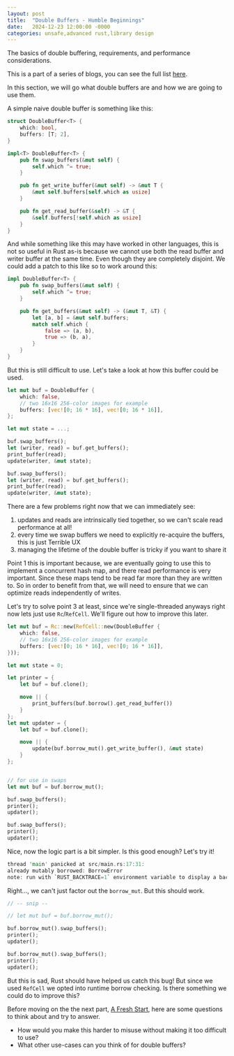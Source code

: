 ```yaml
---
layout: post
title:  "Double Buffers - Humble Beginnings"
date:   2024-12-23 12:00:00 -0000
categories: unsafe,advanced rust,library design
---
```


The basics of double buffering, requirements, and performance considerations.

This is a part of a series of blogs, you can see the full list [here](Double-Buffer-1.html).

In this section, we will go what double buffers are and how we are going to use them.

A simple naive double buffer is something like this:
```rust
struct DoubleBuffer<T> {
    which: bool,
    buffers: [T; 2],
}

impl<T> DoubleBuffer<T> {
    pub fn swap_buffers(&mut self) {
        self.which ^= true;
    }

    pub fn get_write_buffer(&mut self) -> &mut T {
        &mut self.buffers[self.which as usize]
    }

    pub fn get_read_buffer(&self) -> &T {
        &self.buffers[!self.which as usize]
    }
}
```

And while something like this may have worked in other languages, this is not so useful in Rust as-is
because we cannot use both the read buffer and writer buffer at the same time. Even though they are completely disjoint.
We could add a patch to this like so to work around this:

```rust
impl DoubleBuffer<T> {
    pub fn swap_buffers(&mut self) {
        self.which ^= true;
    }

    pub fn get_buffers(&mut self) -> (&mut T, &T) {
        let [a, b] = &mut self.buffers;
        match self.which {
            false => (a, b),
            true => (b, a),
        }
    }
}
```

But this is still difficult to use. Let's take a look at how this buffer could be used.


```rust
let mut buf = DoubleBuffer {
    which: false,
    // two 16x16 256-color images for example
    buffers: [vec![0; 16 * 16], vec![0; 16 * 16]],
};

let mut state = ...;

buf.swap_buffers();
let (writer, read) = buf.get_buffers();
print_buffer(read);
update(writer, &mut state);

buf.swap_buffers();
let (writer, read) = buf.get_buffers();
print_buffer(read);
update(writer, &mut state);
```

There are a few problems right now that we can immediately see:
 1. updates and reads are intrinsically tied together, so we can't scale read performance at all!
 2. every time we swap buffers we need to explicitly re-acquire the buffers, this is just Terrible UX
 3. managing the lifetime of the double buffer is tricky if you want to share it

Point 1 this is important because, we are eventually going to use this to implement a concurrent hash map,
and there read performance is very important. Since these maps tend to be read far more than they are written to.
So in order to benefit from that, we will need to ensure that we can optimize reads independently of writes.

Let's try to solve point 3 at least, since we're single-threaded anyways right now lets just use `Rc`/`RefCell`.
We'll figure out how to improve this later.

```rust
let mut buf = Rc::new(RefCell::new(DoubleBuffer {
    which: false,
    // two 16x16 256-color images for example
    buffers: [vec![0; 16 * 16], vec![0; 16 * 16]],
}));

let mut state = 0;

let printer = {
    let buf = buf.clone();

    move || {
        print_buffers(buf.borrow().get_read_buffer())
    }
};
let mut updater = {
    let buf = buf.clone();

    move || {
        update(buf.borrow_mut().get_write_buffer(), &mut state)
    }
};


// for use in swaps
let mut buf = buf.borrow_mut();

buf.swap_buffers();
printer();
updater();

buf.swap_buffers();
printer();
updater();
```

Nice, now the logic part is a bit simpler. Is this good enough? Let's try it!

```rust
thread 'main' panicked at src/main.rs:17:31:
already mutably borrowed: BorrowError
note: run with `RUST_BACKTRACE=1` environment variable to display a backtrace
```

Right..., we can't just factor out the `borrow_mut`. But this should work.

```rust
// -- snip --

// let mut buf = buf.borrow_mut();

buf.borrow_mut().swap_buffers();
printer();
updater();

buf.borrow_mut().swap_buffers();
printer();
updater();
```

But this is sad, Rust should have helped us catch this bug! But since we used
`RefCell` we opted into runtime borrow checking. Is there something we could
do to improve this?

Before moving on the the next part, [A Fresh Start](Double-Buffer-3.html), here are some questions
to think about and try to answer.

* How would you make this harder to misuse without making it too difficult to use?
* What other use-cases can you think of for double buffers?